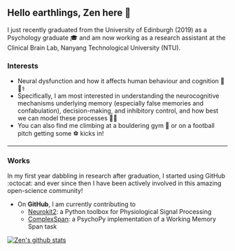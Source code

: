 ## Hello earthlings, Zen here 👋

I just recently graduated from the University of Edinburgh (2019) as a Psychology graduate 🎓 and am now working as a research assistant at the Clinical Brain Lab, Nanyang Technological University (NTU). 

### Interests

- Neural dysfunction and how it affects human behaviour and cognition 🧠​🏥​⚕️​
- Specifically, I am most interested in understanding the neurocognitive mechanisms underlying memory (especially false memories and confabulation), decision-making, and inhibitory control, and how best we can model these processes ​🕵️‍♂️​
- You can also find me climbing at a bouldering gym 🧗 or on a football pitch getting some ⚽ kicks in! 

---

### Works

In my first year dabbling in research after graduation, I started using GitHub :octocat: and ever since then I have been actively involved in this amazing open-science community!

- On **GitHub**, I am currently contributing to
  - [Neurokit2](https://github.com/neuropsychology/NeuroKit): a Python toolbox for Physiological Signal Processing
  - [ComplexSpan](https://github.com/neuropsychology/ComplexSpan): a PsychoPy implementation of a Working Memory Span task

[![Zen's github stats](https://github-readme-stats.vercel.app/api?username=zen-juen&show_icons=true&theme=dracula)](https://github.com/zen-juen/github-readme-stats)


